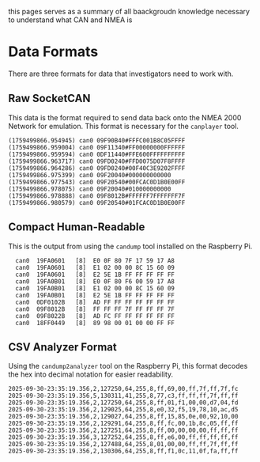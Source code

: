 this pages serves as a summary of all baackgroudn knowledge necessary to understand what CAN and NMEA is

# Data Formats
There are three formats for data that investigators need to work with.


## Raw SocketCAN
This data is the format required to send data back onto the NMEA 2000 Network for emulation. This format is necessary for the ```canplayer``` tool.
```
(1759499866.954945) can0 09F90B40#FFFC001B8C05FFFF
(1759499866.959004) can0 09F11340#FF00000000FFFFFF
(1759499866.959594) can0 0DF11440#FFE600FFFFFFFFFF
(1759499866.963717) can0 09FD0240#FFD0075D07F8FFFF
(1759499866.964286) can0 09FD0240#00F40C3E9202FFFF
(1759499866.975399) can0 09F20040#000000000000
(1759499866.977543) can0 09F20540#00FCAC0D1B0E00FF
(1759499866.978075) can0 09F20040#010000000000
(1759499866.978888) can0 09F8012B#FFFFFF7FFFFFFF7F
(1759499866.980579) can0 09F20540#01FCAC0D1B0E00FF
```

## Compact Human-Readable
This is the output from using the ```candump``` tool installed on the Raspberry Pi.
```
  can0  19FA0601   [8]  E0 0F 80 7F 17 59 17 A8
  can0  19FA0601   [8]  E1 02 00 00 8C 15 60 09
  can0  19FA0601   [8]  E2 5E 1B FF FF FF FF FF
  can0  19FA0B01   [8]  E0 0F 80 F6 00 59 17 A8
  can0  19FA0B01   [8]  E1 02 00 00 8C 15 60 09
  can0  19FA0B01   [8]  E2 5E 1B FF FF FF FF FF
  can0  0DF0102B   [8]  AD FF FF FF FF FF FF FF
  can0  09F8012B   [8]  FF FF FF 7F FF FF FF 7F
  can0  09F8022B   [8]  AD FC FF FF FF FF FF FF
  can0  18FF0449   [8]  89 98 00 01 00 00 FF FF
```

## CSV Analyzer Format
Using the ```candump2analyzer``` tool on the Raspberry Pi, this format decodes the hex into decimal notation for easier readability.
```
2025-09-30-23:35:19.356,2,127250,64,255,8,ff,69,00,ff,7f,ff,7f,fc
2025-09-30-23:35:19.356,5,130311,41,255,8,77,c3,ff,ff,ff,7f,ff,ff
2025-09-30-23:35:19.356,2,127250,64,255,8,ff,01,f1,00,00,d7,04,fd
2025-09-30-23:35:19.356,2,129025,64,255,8,e0,32,f5,19,78,10,ac,d5
2025-09-30-23:35:19.356,2,129027,64,255,8,ff,15,85,0e,00,92,10,00
2025-09-30-23:35:19.356,2,129291,64,255,8,ff,fc,00,1b,8c,05,ff,ff
2025-09-30-23:35:19.356,2,127251,64,255,8,ff,00,00,00,00,ff,ff,ff
2025-09-30-23:35:19.356,3,127252,64,255,8,ff,e6,00,ff,ff,ff,ff,ff
2025-09-30-23:35:19.356,2,127488,64,255,8,01,00,00,ff,ff,7f,ff,ff
2025-09-30-23:35:19.356,2,130306,64,255,8,ff,f1,0c,11,0f,fa,ff,ff
```
